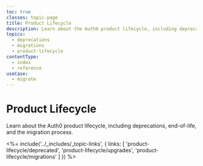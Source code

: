 ```yaml
---
toc: true
classes: topic-page
title: Product Lifecycle
description: Learn about the Auth0 product lifecycle, including deprecations, end-of-life, and the migration process.
topics:
  - deprecations
  - migrations
  - product-lifecycle
contentType:
  - index
  - reference
useCase:
  - migrate
---
```


# Product Lifecycle

Learn about the Auth0 product lifecycle, including deprecations, end-of-life, and the migration process.

<%= include('../_includes/_topic-links', { links: [
'product-lifecycle/deprecated',
'product-lifecycle/upgrades',
'product-lifecycle/migrations'
] }) %>
